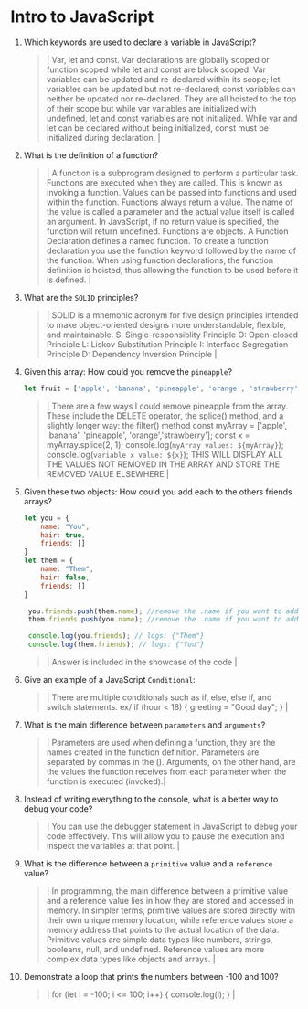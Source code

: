# Intro to JavaScript
01. Which keywords are used to declare a variable in JavaScript?

    > | Var, let and const. Var declarations are globally scoped or function scoped while let and const are block scoped. Var variables can be updated and re-declared within its scope; let variables can be updated but not re-declared; const variables can neither be updated nor re-declared. They are all hoisted to the top of their scope but while var variables are initialized with undefined, let and const variables are not initialized. While var and let can be declared without being initialized, const must be initialized during declaration. |

02. What is the definition of a function?

    > | A function is a subprogram designed to perform a particular task. Functions are executed when they are called. This is known as invoking a function. Values can be passed into functions and used within the function. Functions always return a value. The name of the value is called a parameter and the actual value itself is called an argument. In JavaScript, if no return value is specified, the function will return undefined. Functions are objects. A Function Declaration defines a named function. To create a function declaration you use the function keyword followed by the name of the function. When using function declarations, the function definition is hoisted, thus allowing the function to be used before it is defined. |

03. What are the `SOLID` principles?

    > | SOLID is a mnemonic acronym for five design principles intended to make object-oriented designs more understandable, flexible, and maintainable.                                       																												S: Single-responsiblity Principle    																																	O: Open-closed Principle 																																					L: Liskov Substitution Principle 																																		I: Interface Segregation Principle  																																	D: Dependency Inversion Principle |

04. Given this array: How could you remove the `pineapple`?

    ```js
    let fruit = ['apple', 'banana', 'pineapple', 'orange', 'strawberry']
    ```

    > | There are a few ways I could remove pineapple from the array. These include the DELETE operator, the splice() method, and a slightly longer way: the filter() method 																																											const myArray = ['apple', 'banana', 'pineapple', 'orange','strawberry']; 																				const x = myArray.splice(2, 1); 																					  												 console.log(`myArray values: ${myArray}`); 																														console.log(`variable x value: ${x}`); 																															THIS WILL DISPLAY ALL THE VALUES NOT REMOVED IN THE ARRAY AND STORE THE REMOVED VALUE ELSEWHERE |

05. Given these two objects: How could you add each to the others friends arrays?

    ```js
    let you = {
        name: "You",
        hair: true,
        friends: []
    }
    let them = {
        name: "Them",
        hair: false,
        friends: []
    }

	 you.friends.push(them.name); //remove the .name if you want to add all properties for the array
	 them.friends.push(you.name); //remove the .name if you want to add all properties for the array

	 console.log(you.friends); // logs: {"Them"}
	 console.log(them.friends); // logs: {"You"}
    ```

    > | Answer is included in the showcase of the code |

06. Give an example of a JavaScript `Conditional`:

    > | There are multiple conditionals such as if, else, else if, and switch statements.            ex/ if (hour < 18) { greeting = "Good day"; } |

07. What is the main difference between `parameters` and `arguments`?

    > | Parameters are used when defining a function, they are the names created in the function definition. Parameters are separated by commas in the (). Arguments, on the other hand, are the values the function receives from each parameter when the function is executed (invoked).|

08. Instead of writing everything to the console, what is a better way to debug your code?

    > | You can use the debugger statement in JavaScript to debug your code effectively. This will allow you to pause the execution and inspect the variables at that point. |

09. What is the difference between a `primitive` value and a `reference` value?

    > | In programming, the main difference between a primitive value and a reference value lies in how they are stored and accessed in memory. In simpler terms, primitive values are stored directly with their own unique memory location, while reference values store a memory address that points to the actual location of the data. Primitive values are simple data types like numbers, strings, booleans, null, and undefined. Reference values are more complex data types like objects and arrays. |

10. Demonstrate a loop that prints the numbers between -100 and 100?

    > | for (let i = -100; i <= 100; i++) { console.log(i); } |
